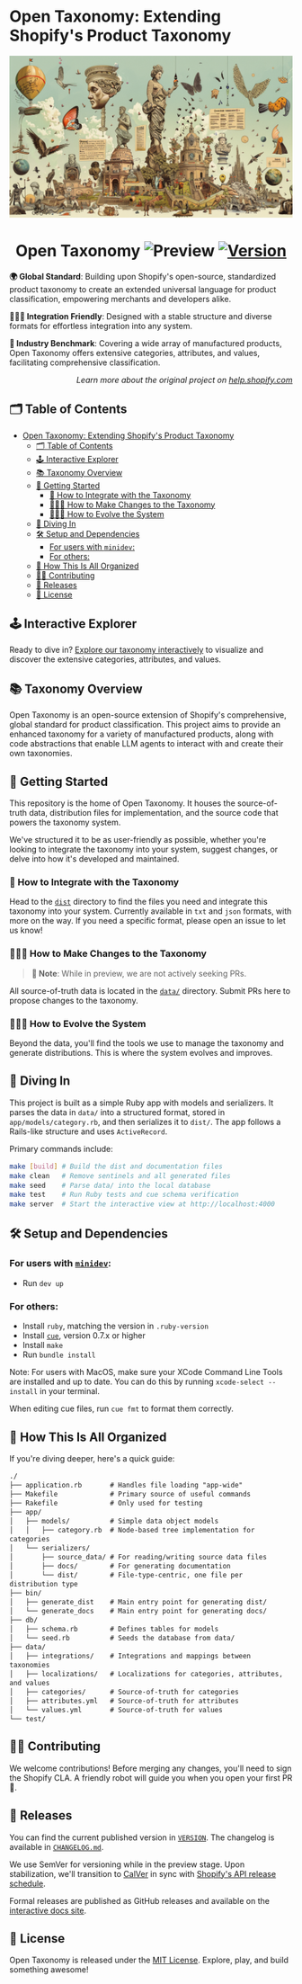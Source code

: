 # Open Taxonomy: Extending Shopify's Product Taxonomy

<p align="center"><img src="./docs/assets/img/header.png" /></p>

<h1 align="center">Open Taxonomy <img src="https://img.shields.io/badge/preview-orange.svg" alt="Preview"> <a href="./VERSION"><img src="https://img.shields.io/badge/version-vUNRELEASED-orange.svg" alt="Version"></a></h1>

**🌍 Global Standard**: Building upon Shopify's open-source, standardized product taxonomy to create an extended universal language for product classification, empowering merchants and developers alike.

**👩🏼‍💻 Integration Friendly**: Designed with a stable structure and diverse formats for effortless integration into any system.

**🚀 Industry Benchmark**: Covering a wide array of manufactured products, Open Taxonomy offers extensive categories, attributes, and values, facilitating comprehensive classification.

<p align="right"><em>Learn more about the original project on <a href="https://help.shopify.com/manual/products/details/product-category">help.shopify.com</a></em></p>

## 🗂️ Table of Contents

- [Open Taxonomy: Extending Shopify's Product Taxonomy](#open-taxonomy-extending-shopifys-product-taxonomy)
  - [🗂️ Table of Contents](#️-table-of-contents)
  - [🕹️ Interactive Explorer](#️-interactive-explorer)
  - [📚 Taxonomy Overview](#-taxonomy-overview)
  - [🧭 Getting Started](#-getting-started)
    - [🧩 How to Integrate with the Taxonomy](#-how-to-integrate-with-the-taxonomy)
    - [🧑🏼‍🏫 How to Make Changes to the Taxonomy](#-how-to-make-changes-to-the-taxonomy)
    - [👩🏼‍💻 How to Evolve the System](#-how-to-evolve-the-system)
  - [🤿 Diving In](#-diving-in)
  - [🛠️ Setup and Dependencies](#️-setup-and-dependencies)
    - [For users with `minidev`:](#for-users-with-minidev)
    - [For others:](#for-others)
  - [📂 How This Is All Organized](#-how-this-is-all-organized)
  - [🧑‍💻 Contributing](#-contributing)
  - [📅 Releases](#-releases)
  - [📜 License](#-license)

## 🕹️ Interactive Explorer

Ready to dive in? [Explore our taxonomy interactively](https://intuitive-systems.github.io/open-taxonomy/releases/unstable/?categoryId=gid%3A%2F%2Fopen-taxonomy%2FTaxonomyCategory%2Fel-6-3) to visualize and discover the extensive categories, attributes, and values.

## 📚 Taxonomy Overview

Open Taxonomy is an open-source extension of Shopify's comprehensive, global standard for product classification. This project aims to provide an enhanced taxonomy for a variety of manufactured products, along with code abstractions that enable LLM agents to interact with and create their own taxonomies.

## 🧭 Getting Started

This repository is the home of Open Taxonomy. It houses the source-of-truth data, distribution files for implementation, and the source code that powers the taxonomy system.

We've structured it to be as user-friendly as possible, whether you're looking to integrate the taxonomy into your system, suggest changes, or delve into how it's developed and maintained.

### 🧩 How to Integrate with the Taxonomy

Head to the [`dist`](./dist/) directory to find the files you need and integrate this taxonomy into your system. Currently available in `txt` and `json` formats, with more on the way. If you need a specific format, please open an issue to let us know!

### 🧑🏼‍🏫 How to Make Changes to the Taxonomy

> **🔵 Note**: While in preview, we are not actively seeking PRs.

All source-of-truth data is located in the [`data/`](./data) directory. Submit PRs here to propose changes to the taxonomy.

### 👩🏼‍💻 How to Evolve the System

Beyond the data, you'll find the tools we use to manage the taxonomy and generate distributions. This is where the system evolves and improves.

## 🤿 Diving In

This project is built as a simple Ruby app with models and serializers. It parses the data in `data/` into a structured format, stored in `app/models/category.rb`, and then serializes it to `dist/`. The app follows a Rails-like structure and uses `ActiveRecord`.

Primary commands include:

```sh
make [build] # Build the dist and documentation files
make clean   # Remove sentinels and all generated files
make seed    # Parse data/ into the local database
make test    # Run Ruby tests and cue schema verification
make server  # Start the interactive view at http://localhost:4000
```

## 🛠️ Setup and Dependencies

### For users with [`minidev`](https://github.com/burke/minidev):
- Run `dev up`

### For others:
- Install `ruby`, matching the version in `.ruby-version`
- Install [`cue`](https://github.com/cue-lang/cue?tab=readme-ov-file#download-and-install), version 0.7.x or higher
- Install `make`
- Run `bundle install`

Note: For users with MacOS, make sure your XCode Command Line Tools are installed and up to date. You can do this by running `xcode-select --install` in your terminal.

When editing cue files, run `cue fmt` to format them correctly.

## 📂 How This Is All Organized

If you're diving deeper, here's a quick guide:

```
./
├── application.rb       # Handles file loading "app-wide"
├── Makefile             # Primary source of useful commands
├── Rakefile             # Only used for testing
├── app/
│   ├── models/          # Simple data object models
│   │   ├── category.rb  # Node-based tree implementation for categories
│   └── serializers/
│       ├── source_data/ # For reading/writing source data files
│       ├── docs/        # For generating documentation
│       └── dist/        # File-type-centric, one file per distribution type
├── bin/
│   ├── generate_dist    # Main entry point for generating dist/
│   └── generate_docs    # Main entry point for generating docs/
├── db/
│   ├── schema.rb        # Defines tables for models
│   └── seed.rb          # Seeds the database from data/
├── data/
│   ├── integrations/    # Integrations and mappings between taxonomies
│   ├── localizations/   # Localizations for categories, attributes, and values
│   ├── categories/      # Source-of-truth for categories
│   ├── attributes.yml   # Source-of-truth for attributes
│   └── values.yml       # Source-of-truth for values
└── test/
```

## 🧑‍💻 Contributing

We welcome contributions! Before merging any changes, you'll need to sign the Shopify CLA. A friendly robot will guide you when you open your first PR 🤖.

## 📅 Releases

You can find the current published version in [`VERSION`](./VERSION). The changelog is available in [`CHANGELOG.md`](./CHANGELOG.md).

We use SemVer for versioning while in the preview stage. Upon stabilization, we'll transition to [CalVer](https://calver.org/) in sync with [Shopify's API release schedule](https://shopify.dev/docs/api/usage/versioning#release-schedule).

Formal releases are published as GitHub releases and available on the [interactive docs site](https://shopify.github.io/product-taxonomy/).

## 📜 License

Open Taxonomy is released under the [MIT License](./LICENSE). Explore, play, and build something awesome!